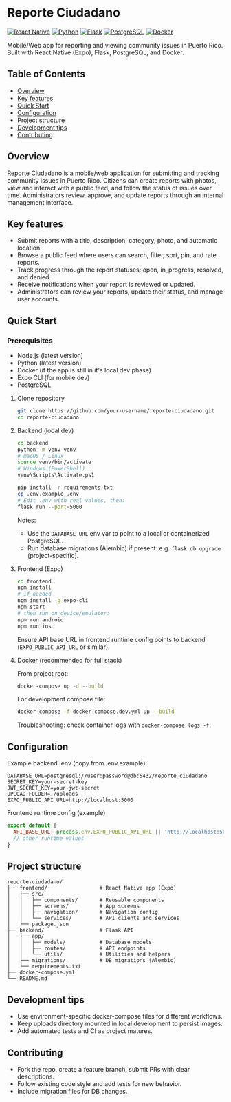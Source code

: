 # Reporte Ciudadano

[![React Native](https://img.shields.io/badge/React_Native-20232A?style=for-the-badge&logo=react&logoColor=61DAFB)](https://reactnative.dev/) [![Python](https://img.shields.io/badge/Python-3776AB?style=for-the-badge&logo=python&logoColor=white)](https://python.org/) [![Flask](https://img.shields.io/badge/Flask-000000?style=for-the-badge&logo=flask&logoColor=white)](https://flask.palletsprojects.com/) [![PostgreSQL](https://img.shields.io/badge/PostgreSQL-316192?style=for-the-badge&logo=postgresql&logoColor=white)](https://www.postgresql.org/) [![Docker](https://img.shields.io/badge/Docker-2CA5E0?style=for-the-badge&logo=docker&logoColor=white)](https://www.docker.com/)

Mobile/Web app for reporting and viewing community issues in Puerto Rico. Built with React Native (Expo), Flask, PostgreSQL, and Docker.

## Table of Contents

- [Overview](#overview)
- [Key features](#key-features)
- [Quick Start](#quick-start)
- [Configuration](#configuration)
- [Project structure](#project-structure)
- [Development tips](#development-tips)
- [Contributing](#contributing)

## Overview

Reporte Ciudadano is a mobile/web application for submitting and tracking community issues in Puerto Rico. Citizens can create reports with photos, view and interact with a public feed, and follow the status of issues over time. Administrators review, approve, and update reports through an internal management interface.

## Key features

- Submit reports with a title, description, category, photo, and automatic location.
- Browse a public feed where users can search, filter, sort, pin, and rate reports.
- Track progress through the report statuses: open, in_progress, resolved, and denied.
- Receive notifications when your report is reviewed or updated.
- Administrators can review your reports, update their status, and manage user accounts.

## Quick Start

### Prerequisites

- Node.js (latest version)
- Python (latest version)
- Docker (if the app is still in it's local dev phase)
- Expo CLI (for mobile dev)
- PostgreSQL

1) Clone repository

    ```bash
    git clone https://github.com/your-username/reporte-ciudadano.git
    cd reporte-ciudadano
    ```

2) Backend (local dev)

    ```bash
    cd backend
    python -m venv venv
    # macOS / Linux
    source venv/bin/activate
    # Windows (PowerShell)
    venv\Scripts\Activate.ps1

    pip install -r requirements.txt
    cp .env.example .env
    # Edit .env with real values, then:
    flask run --port=5000
    ```

    Notes:

    - Use the `DATABASE_URL` env var to point to a local or containerized PostgreSQL.
    - Run database migrations (Alembic) if present: e.g. `flask db upgrade` (project-specific).

3) Frontend (Expo)

    ```bash
    cd frontend
    npm install
    # if needed
    npm install -g expo-cli
    npm start
    # then run on device/emulator:
    npm run android
    npm run ios
    ```

    Ensure API base URL in frontend runtime config points to backend (`EXPO_PUBLIC_API_URL` or similar).

4) Docker (recommended for full stack)

    From project root:

    ```bash
    docker-compose up -d --build
    ```

    For development compose file:

    ```bash
    docker-compose -f docker-compose.dev.yml up --build
    ```

    Troubleshooting: check container logs with `docker-compose logs -f`.

## Configuration

Example backend .env (copy from .env.example):

```text
DATABASE_URL=postgresql://user:password@db:5432/reporte_ciudadano
SECRET_KEY=your-secret-key
JWT_SECRET_KEY=your-jwt-secret
UPLOAD_FOLDER=./uploads
EXPO_PUBLIC_API_URL=http://localhost:5000
```

Frontend runtime config (example)

```javascript
export default {
  API_BASE_URL: process.env.EXPO_PUBLIC_API_URL || 'http://localhost:5000',
  // other runtime values
}
```

## Project structure

```text
reporte-ciudadano/
├── frontend/                 # React Native app (Expo)
│   ├── src/
│   │   ├── components/       # Reusable components
│   │   ├── screens/          # App screens
│   │   ├── navigation/       # Navigation config
│   │   └── services/         # API clients and services
│   └── package.json
├── backend/                  # Flask API
│   ├── app/
│   │   ├── models/           # Database models
│   │   ├── routes/           # API endpoints
│   │   └── utils/            # Utilities and helpers
│   ├── migrations/           # DB migrations (Alembic)
│   └── requirements.txt
├── docker-compose.yml
└── README.md
```

## Development tips

- Use environment-specific docker-compose files for different workflows.
- Keep uploads directory mounted in local development to persist images.
- Add automated tests and CI as project matures.

## Contributing

- Fork the repo, create a feature branch, submit PRs with clear descriptions.
- Follow existing code style and add tests for new behavior.
- Include migration files for DB changes.
